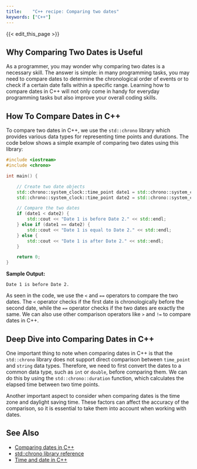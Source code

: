 ```yaml
---
title:    "C++ recipe: Comparing two dates"
keywords: ["C++"]
---
```


{{< edit_this_page >}}

## Why Comparing Two Dates is Useful

As a programmer, you may wonder why comparing two dates is a necessary skill. The answer is simple: in many programming tasks, you may need to compare dates to determine the chronological order of events or to check if a certain date falls within a specific range. Learning how to compare dates in C++ will not only come in handy for everyday programming tasks but also improve your overall coding skills.

## How To Compare Dates in C++

To compare two dates in C++, we use the `std::chrono` library which provides various data types for representing time points and durations. The code below shows a simple example of comparing two dates using this library:

```C++
#include <iostream>
#include <chrono>

int main() {

    // Create two date objects
    std::chrono::system_clock::time_point date1 = std::chrono::system_clock::now();
    std::chrono::system_clock::time_point date2 = std::chrono::system_clock::now() + std::chrono::hours(24);

    // Compare the two dates
    if (date1 < date2) {
        std::cout << "Date 1 is before Date 2." << std::endl;
    } else if (date1 == date2) {
        std::cout << "Date 1 is equal to Date 2." << std::endl;
    } else {
        std::cout << "Date 1 is after Date 2." << std::endl;
    }

    return 0;
}
```

**Sample Output:**
```
Date 1 is before Date 2.
```

As seen in the code, we use the `<` and `==` operators to compare the two dates. The `<` operator checks if the first date is chronologically before the second date, while the `==` operator checks if the two dates are exactly the same. We can also use other comparison operators like `>` and `!=` to compare dates in C++.

## Deep Dive into Comparing Dates in C++

One important thing to note when comparing dates in C++ is that the `std::chrono` library does not support direct comparison between `time_point` and `string` data types. Therefore, we need to first convert the dates to a common data type, such as `int` or `double`, before comparing them. We can do this by using the `std::chrono::duration` function, which calculates the elapsed time between two time points.

Another important aspect to consider when comparing dates is the time zone and daylight saving time. These factors can affect the accuracy of the comparison, so it is essential to take them into account when working with dates.

## See Also

- [Comparing dates in C++](https://www.geeksforgeeks.org/compare-two-dates-c/)
- [std::chrono library reference](https://en.cppreference.com/w/cpp/chrono)
- [Time and date in C++](https://www.tutorialspoint.com/cplusplus/cpp_date_time.htm)